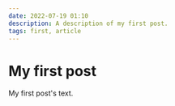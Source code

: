```yaml
---
date: 2022-07-19 01:10
description: A description of my first post.
tags: first, article
---
```

# My first post

My first post's text.